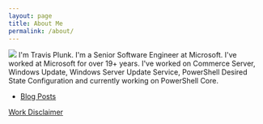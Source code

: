 ```yaml
---
layout: page
title: About Me
permalink: /about/
---
```


![](https://en.gravatar.com/userimage/27750845/0e675e836fda5b82555b24252ba28bde.jpeg)
I'm Travis Plunk. I'm a Senior Software Engineer at Microsoft. I've worked at Microsoft for over 19+ years. I've worked on Commerce Server, Windows Update, Windows Server Update Service, PowerShell Desired State Configuration and currently working on PowerShell Core.

* [Blog Posts](/categories/)

[Work Disclaimer](/disclaimer/)
